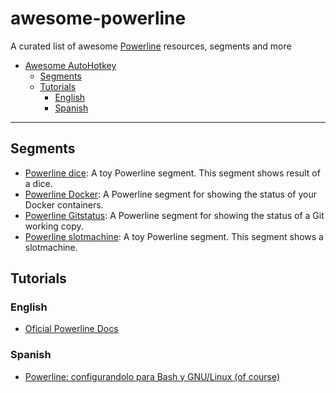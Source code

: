 # awesome-powerline
 A curated list of awesome [Powerline](https://github.com/powerline/powerline) resources, segments and more 

* [Awesome AutoHotkey](#awesome-powerline)
  * [Segments](#segments)
  * [Tutorials](#tutorials)
    * [English](#english)
    * [Spanish](#spanish)

<hr/>

## Segments
* [Powerline dice](https://github.com/mdtrooper/powerline_dice): A toy Powerline segment. This segment shows result of a dice.
* [Powerline Docker](https://github.com/adrianmo/powerline-docker): A Powerline segment for showing the status of your Docker containers.
* [Powerline Gitstatus](https://github.com/jaspernbrouwer/powerline-gitstatus): A Powerline segment for showing the status of a Git working copy.
* [Powerline slotmachine](https://github.com/mdtrooper/powerline_slotmachine): A toy Powerline segment. This segment shows a slotmachine.

## Tutorials


### English

* [Oficial Powerline Docs](https://powerline.readthedocs.io/en/latest/)

### Spanish

* [Powerline: configurandolo para Bash y GNU/Linux (of course)](http://www.tomatesasesinos.com/2019/11/15/powerline-configurandolo-para-bash-y-gnu-linux-of-course/)
